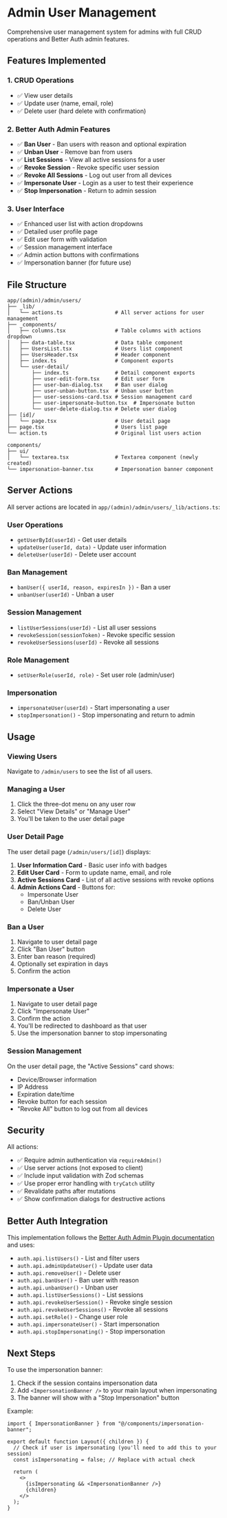 # Admin User Management

Comprehensive user management system for admins with full CRUD operations and Better Auth admin features.

## Features Implemented

### 1. **CRUD Operations**
- ✅ View user details
- ✅ Update user (name, email, role)
- ✅ Delete user (hard delete with confirmation)

### 2. **Better Auth Admin Features**
- ✅ **Ban User** - Ban users with reason and optional expiration
- ✅ **Unban User** - Remove ban from users
- ✅ **List Sessions** - View all active sessions for a user
- ✅ **Revoke Session** - Revoke specific user session
- ✅ **Revoke All Sessions** - Log out user from all devices
- ✅ **Impersonate User** - Login as a user to test their experience
- ✅ **Stop Impersonation** - Return to admin session

### 3. **User Interface**
- ✅ Enhanced user list with action dropdowns
- ✅ Detailed user profile page
- ✅ Edit user form with validation
- ✅ Session management interface
- ✅ Admin action buttons with confirmations
- ✅ Impersonation banner (for future use)

## File Structure

```
app/(admin)/admin/users/
├── _lib/
│   └── actions.ts                 # All server actions for user management
├── _components/
│   ├── columns.tsx                # Table columns with actions dropdown
│   ├── data-table.tsx             # Data table component
│   ├── UsersList.tsx              # Users list component
│   ├── UsersHeader.tsx            # Header component
│   ├── index.ts                   # Component exports
│   └── user-detail/
│       ├── index.ts               # Detail component exports
│       ├── user-edit-form.tsx     # Edit user form
│       ├── user-ban-dialog.tsx    # Ban user dialog
│       ├── user-unban-button.tsx  # Unban user button
│       ├── user-sessions-card.tsx # Session management card
│       ├── user-impersonate-button.tsx  # Impersonate button
│       └── user-delete-dialog.tsx # Delete user dialog
├── [id]/
│   └── page.tsx                   # User detail page
├── page.tsx                       # Users list page
└── action.ts                      # Original list users action

components/
├── ui/
│   └── textarea.tsx               # Textarea component (newly created)
└── impersonation-banner.tsx       # Impersonation banner component
```

## Server Actions

All server actions are located in `app/(admin)/admin/users/_lib/actions.ts`:

### User Operations
- `getUserById(userId)` - Get user details
- `updateUser(userId, data)` - Update user information
- `deleteUser(userId)` - Delete user account

### Ban Management
- `banUser({ userId, reason, expiresIn })` - Ban a user
- `unbanUser(userId)` - Unban a user

### Session Management
- `listUserSessions(userId)` - List all user sessions
- `revokeSession(sessionToken)` - Revoke specific session
- `revokeUserSessions(userId)` - Revoke all sessions

### Role Management
- `setUserRole(userId, role)` - Set user role (admin/user)

### Impersonation
- `impersonateUser(userId)` - Start impersonating a user
- `stopImpersonation()` - Stop impersonating and return to admin

## Usage

### Viewing Users
Navigate to `/admin/users` to see the list of all users.

### Managing a User
1. Click the three-dot menu on any user row
2. Select "View Details" or "Manage User"
3. You'll be taken to the user detail page

### User Detail Page
The user detail page (`/admin/users/[id]`) displays:

1. **User Information Card** - Basic user info with badges
2. **Edit User Card** - Form to update name, email, and role
3. **Active Sessions Card** - List of all active sessions with revoke options
4. **Admin Actions Card** - Buttons for:
   - Impersonate User
   - Ban/Unban User
   - Delete User

### Ban a User
1. Navigate to user detail page
2. Click "Ban User" button
3. Enter ban reason (required)
4. Optionally set expiration in days
5. Confirm the action

### Impersonate a User
1. Navigate to user detail page
2. Click "Impersonate User"
3. Confirm the action
4. You'll be redirected to dashboard as that user
5. Use the impersonation banner to stop impersonating

### Session Management
On the user detail page, the "Active Sessions" card shows:
- Device/Browser information
- IP Address
- Expiration date/time
- Revoke button for each session
- "Revoke All" button to log out from all devices

## Security

All actions:
- ✅ Require admin authentication via `requireAdmin()`
- ✅ Use server actions (not exposed to client)
- ✅ Include input validation with Zod schemas
- ✅ Use proper error handling with `tryCatch` utility
- ✅ Revalidate paths after mutations
- ✅ Show confirmation dialogs for destructive actions

## Better Auth Integration

This implementation follows the [Better Auth Admin Plugin documentation](https://www.better-auth.com/docs/plugins/admin) and uses:

- `auth.api.listUsers()` - List and filter users
- `auth.api.adminUpdateUser()` - Update user data
- `auth.api.removeUser()` - Delete user
- `auth.api.banUser()` - Ban user with reason
- `auth.api.unbanUser()` - Unban user
- `auth.api.listUserSessions()` - List sessions
- `auth.api.revokeUserSession()` - Revoke single session
- `auth.api.revokeUserSessions()` - Revoke all sessions
- `auth.api.setRole()` - Change user role
- `auth.api.impersonateUser()` - Start impersonation
- `auth.api.stopImpersonating()` - Stop impersonation

## Next Steps

To use the impersonation banner:
1. Check if the session contains impersonation data
2. Add `<ImpersonationBanner />` to your main layout when impersonating
3. The banner will show with a "Stop Impersonation" button

Example:
```tsx
import { ImpersonationBanner } from "@/components/impersonation-banner";

export default function Layout({ children }) {
  // Check if user is impersonating (you'll need to add this to your session)
  const isImpersonating = false; // Replace with actual check
  
  return (
    <>
      {isImpersonating && <ImpersonationBanner />}
      {children}
    </>
  );
}
```
